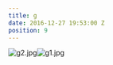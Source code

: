 ```yaml
---
title: g
date: 2016-12-27 19:53:00 Z
position: 9
---
```


![g2.jpg](/uploads/g2.jpg)![g1.jpg](/uploads/g1.jpg)